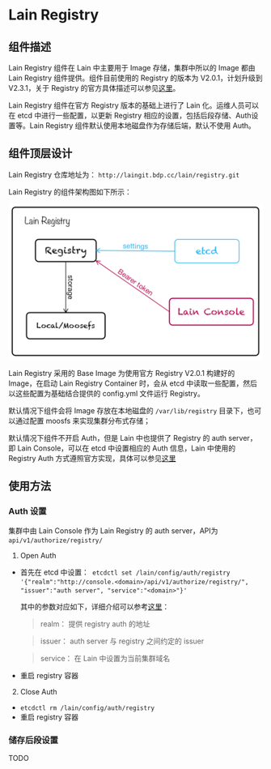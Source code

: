 # Lain Registry

## 组件描述
Lain Registry 组件在 Lain 中主要用于 Image 存储，集群中所以的 Image 都由 Lain Registry 组件提供。组件目前使用的 Registry 的版本为 V2.0.1，计划升级到 V2.3.1，关于 Registry 的官方具体描述可以参见[这里](https://github.com/docker/distribution)。

Lain Registry 组件在官方 Registry 版本的基础上进行了 Lain 化。运维人员可以在 etcd 中进行一些配置，以更新 Registry 相应的设置，包括后段存储、Auth设置等。Lain Registry 组件默认使用本地磁盘作为存储后端，默认不使用 Auth。

## 组件顶层设计

Lain Registry 仓库地址为： `http://laingit.bdp.cc/lain/registry.git`

Lain Registry 的组件架构图如下所示：

![Lain Registry 架构图](img/registry/registry.png)

Lain Registry 采用的 Base Image 为使用官方 Registry V2.0.1 构建好的 Image，在启动 Lain Registry Container 时，会从 etcd 中读取一些配置，然后以这些配置为基础结合提供的 config.yml 文件运行 Registry。

默认情况下组件会将 Image 存放在本地磁盘的 `/var/lib/registry` 目录下，也可以通过配置 moosfs 来实现集群分布式存储；

默认情况下组件不开启 Auth，但是 Lain 中也提供了 Registry 的 auth server，即 Lain Console，可以在 etcd 中设置相应的 Auth 信息，Lain 中使用的 Registry Auth 方式遵照官方实现，具体可以参见[这里](https://docs.docker.com/registry/spec/auth/token/)


## 使用方法
### Auth 设置
集群中由 Lain Console 作为 Lain Registry 的 auth server，API为`api/v1/authorize/registry/`

1. Open Auth 

- 首先在 etcd 中设置：` etcdctl set /lain/config/auth/registry '{"realm":"http://console.<domain>/api/v1/authorize/registry/", "issuer":"auth server", "service":"<domain>"}'`
    
    其中的参数对应如下，详细介绍可以参考[这里](https://docs.docker.com/registry/configuration/#token)：
    
    > realm： 提供 registry auth 的地址
    
    > issuer： auth server 与 registry 之间约定的 issuer
    
    > service： 在 Lain 中设置为当前集群域名

- 重启 registry 容器

2. Close Auth
- `etcdctl rm /lain/config/auth/registry`
- 重启 registry 容器


### 储存后段设置
TODO
